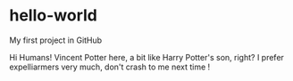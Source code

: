 # hello-world
My first project in GitHub

Hi Humans!
Vincent Potter here, a bit like Harry Potter's son, right? I prefer expelliarmers very much, don't crash to me next time !
